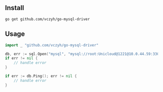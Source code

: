 ## Install

```shell
go get github.com/vczyh/go-mysql-driver
```

## Usage

```go
import _ "github.com/vczyh/go-mysql-driver"

db, err := sql.Open("mysql", "mysql://root:Unicloud@1221@10.0.44.59:3306")
if err != nil {
	// handle error
}

if err := db.Ping(); err != nil { 
	// handle error
}
```